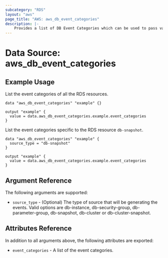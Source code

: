 ```yaml
---
subcategory: "RDS"
layout: "aws"
page_title: "AWS: aws_db_event_categories"
description: |-
    Provides a list of DB Event Categories which can be used to pass values into DB Event Subscription.
---
```


# Data Source: aws_db_event_categories

## Example Usage

List the event categories of all the RDS resources. 

```hcl
data "aws_db_event_categories" "example" {}

output "example" {
  value = data.aws_db_event_categories.example.event_categories
}
```

List the event categories specific to the RDS resource `db-snapshot`.

```hcl
data "aws_db_event_categories" "example" {
  source_type = "db-snapshot"
}

output "example" {
  value = data.aws_db_event_categories.example.event_categories
}
```

## Argument Reference

The following arguments are supported:

* `source_type` - (Optional) The type of source that will be generating the events. Valid options are db-instance, db-security-group, db-parameter-group, db-snapshot, db-cluster or db-cluster-snapshot.

## Attributes Reference

In addition to all arguments above, the following attributes are exported:

* `event_categories` - A list of the event categories.
